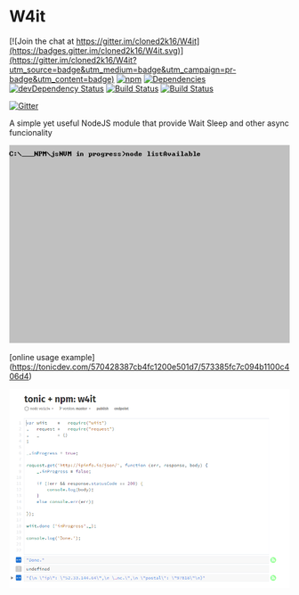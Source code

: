# W4it 

[![Join the chat at https://gitter.im/cloned2k16/W4it](https://badges.gitter.im/cloned2k16/W4it.svg)](https://gitter.im/cloned2k16/W4it?utm_source=badge&utm_medium=badge&utm_campaign=pr-badge&utm_content=badge)
[![npm](https://badge.fury.io/js/w4it.svg)](http://badge.fury.io/js/w4it)
[![Dependencies](https://david-dm.org/cloned2k16/W4it.svg)](https://david-dm.org/cloned2k16/W4it)
[![devDependency Status](https://david-dm.org/cloned2k16/W4it/dev-status.svg)](https://david-dm.org/cloned2k16/W4it/dev-status)
[![Build Status](https://travis-ci.org/cloned2k16/W4it.svg?branch=master)](https://travis-ci.org/cloned2k16/W4it)
[![Build Status](https://ci.appveyor.com/api/projects/status/github/cloned2k16/W4it?branch=master&svg=true&retuna=true)](https://ci.appveyor.com/project/cloned2k16/w4it)

[![Gitter](https://badges.gitter.im/cloned2k16/W4it.svg)](https://gitter.im/cloned2k16/W4it?utm_source=badge&utm_medium=badge&utm_campaign=pr-badge)


A simple yet useful NodeJS module that provide Wait Sleep and other async funcionality

<img src="W4it.gif" alt="in use by jsNVM">


[online usage example] (https://tonicdev.com/570428387cb4fc1200e501d7/573385fc7c094b1100c406d4)

<img src="screenshot.png" >

